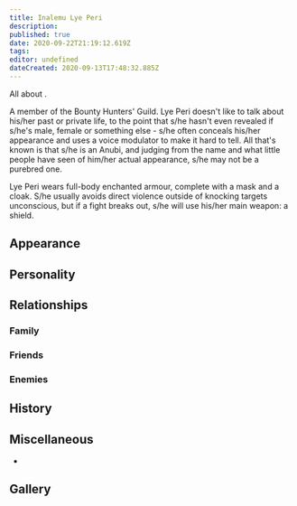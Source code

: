 ```yaml
---
title: Inalemu Lye Peri
description: 
published: true
date: 2020-09-22T21:19:12.619Z
tags: 
editor: undefined
dateCreated: 2020-09-13T17:48:32.885Z
---
```


All about .

A member of the Bounty Hunters' Guild. Lye Peri doesn't like to talk about his/her past or private life, to the point that s/he hasn't even revealed if s/he's male, female or something else - s/he often conceals his/her appearance and uses a voice modulator to make it hard to tell. All that's known is that s/he is an Anubi, and judging from the name and what little people have seen of him/her actual appearance, s/he may not be a purebred one.

Lye Peri wears full-body enchanted armour, complete with a mask and a cloak. S/he usually avoids direct violence outside of knocking targets unconscious, but if a fight breaks out, s/he will use his/her main weapon: a shield.

Appearance
----------

Personality
-----------

Relationships
-------------

### Family

### Friends

### Enemies

History
-------

Miscellaneous
-------------

-

Gallery
-------